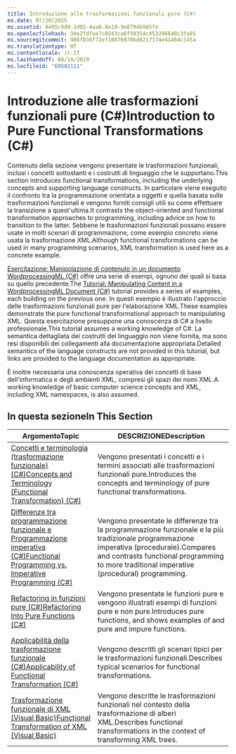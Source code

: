 ```yaml
---
title: Introduzione alle trasformazioni funzionali pure (C#)
ms.date: 07/20/2015
ms.assetid: 8495c9d9-2d02-4aa0-8a10-9e8794b985fe
ms.openlocfilehash: 34e2fdfae7c0243ca6f59354c453396648c3fa85
ms.sourcegitcommit: 986f836f72ef10876878bd6217174e41464c145a
ms.translationtype: HT
ms.contentlocale: it-IT
ms.lasthandoff: 08/19/2019
ms.locfileid: "69592111"
---
```

# <a name="introduction-to-pure-functional-transformations-c"></a><span data-ttu-id="c6543-102">Introduzione alle trasformazioni funzionali pure (C#)</span><span class="sxs-lookup"><span data-stu-id="c6543-102">Introduction to Pure Functional Transformations (C#)</span></span>
<span data-ttu-id="c6543-103">Contenuto della sezione vengono presentate le trasformazioni funzionali, inclusi i concetti sottostanti e i costrutti di linguaggio che le supportano.</span><span class="sxs-lookup"><span data-stu-id="c6543-103">This section introduces functional transformations, including the underlying concepts and supporting language constructs.</span></span> <span data-ttu-id="c6543-104">In particolare viene eseguito il confronto tra la programmazione orientata a oggetti e quella basata sulle trasformazioni funzionali e vengono forniti consigli utili su come effettuare la transizione a quest'ultima.</span><span class="sxs-lookup"><span data-stu-id="c6543-104">It contrasts the object-oriented and functional transformation approaches to programming, including advice on how to transition to the latter.</span></span> <span data-ttu-id="c6543-105">Sebbene le trasformazioni funzionali possano essere usate in molti scenari di programmazione, come esempio concreto viene usata la trasformazione XML.</span><span class="sxs-lookup"><span data-stu-id="c6543-105">Although functional transformations can be used in many programming scenarios, XML transformation is used here as a concrete example.</span></span>  
  
 <span data-ttu-id="c6543-106">[Esercitazione: Manipolazione di contenuto in un documento WordprocessingML (C#)](./shape-of-wordprocessingml-documents.md) offre una serie di esempi, ognuno dei quali si basa su quello precedente.</span><span class="sxs-lookup"><span data-stu-id="c6543-106">The [Tutorial: Manipulating Content in a WordprocessingML Document (C#)](./shape-of-wordprocessingml-documents.md) tutorial provides a series of examples, each building on the previous one.</span></span> <span data-ttu-id="c6543-107">In questi esempio è illustrato l'approccio delle trasformazioni funzionali pure per l'elaborazione XML.</span><span class="sxs-lookup"><span data-stu-id="c6543-107">These examples demonstrate the pure functional transformational approach to manipulating XML.</span></span> <span data-ttu-id="c6543-108">Questa esercitazione presuppone una conoscenza di C# a livello professionale.</span><span class="sxs-lookup"><span data-stu-id="c6543-108">This tutorial assumes a working knowledge of C#.</span></span> <span data-ttu-id="c6543-109">La semantica dettagliata dei costrutti del linguaggio non viene fornita, ma sono resi disponibili dei collegamenti alla documentazione appropriata.</span><span class="sxs-lookup"><span data-stu-id="c6543-109">Detailed semantics of the language constructs are not provided in this tutorial, but links are provided to the language documentation as appropriate.</span></span>  
  
 <span data-ttu-id="c6543-110">È inoltre necessaria una conoscenza operativa dei concetti di base dell'informatica e degli ambienti XML, compresi gli spazi dei nomi XML.</span><span class="sxs-lookup"><span data-stu-id="c6543-110">A working knowledge of basic computer science concepts and XML, including XML namespaces, is also assumed.</span></span>  
  
## <a name="in-this-section"></a><span data-ttu-id="c6543-111">In questa sezione</span><span class="sxs-lookup"><span data-stu-id="c6543-111">In This Section</span></span>  
  
|<span data-ttu-id="c6543-112">Argomento</span><span class="sxs-lookup"><span data-stu-id="c6543-112">Topic</span></span>|<span data-ttu-id="c6543-113">DESCRIZIONE</span><span class="sxs-lookup"><span data-stu-id="c6543-113">Description</span></span>|  
|-----------|-----------------|  
|[<span data-ttu-id="c6543-114">Concetti e terminologia (trasformazione funzionale) (C#)</span><span class="sxs-lookup"><span data-stu-id="c6543-114">Concepts and Terminology (Functional Transformation) (C#)</span></span>](./concepts-and-terminology-functional-transformation.md)|<span data-ttu-id="c6543-115">Vengono presentati i concetti e i termini associati alle trasformazioni funzionali pure.</span><span class="sxs-lookup"><span data-stu-id="c6543-115">Introduces the concepts and terminology of pure functional transformations.</span></span>|  
|[<span data-ttu-id="c6543-116">Differenze tra programmazione funzionale e Programmazione imperativa (C#)</span><span class="sxs-lookup"><span data-stu-id="c6543-116">Functional Programming vs. Imperative Programming (C#)</span></span>](./functional-programming-vs-imperative-programming.md)|<span data-ttu-id="c6543-117">Vengono presentate le differenze tra la programmazione funzionale e la più tradizionale programmazione imperativa (procedurale).</span><span class="sxs-lookup"><span data-stu-id="c6543-117">Compares and contrasts functional programming to more traditional imperative (procedural) programming.</span></span>|  
|[<span data-ttu-id="c6543-118">Refactoring in funzioni pure (C#)</span><span class="sxs-lookup"><span data-stu-id="c6543-118">Refactoring Into Pure Functions (C#)</span></span>](./refactoring-into-pure-functions.md)|<span data-ttu-id="c6543-119">Vengono presentate le funzioni pure e vengono illustrati esempi di funzioni pure e non pure.</span><span class="sxs-lookup"><span data-stu-id="c6543-119">Introduces pure functions, and shows examples of and pure and impure functions.</span></span>|  
|[<span data-ttu-id="c6543-120">Applicabilità della trasformazione funzionale (C#)</span><span class="sxs-lookup"><span data-stu-id="c6543-120">Applicability of Functional Transformation (C#)</span></span>](./applicability-of-functional-transformation.md)|<span data-ttu-id="c6543-121">Vengono descritti gli scenari tipici per le trasformazioni funzionali.</span><span class="sxs-lookup"><span data-stu-id="c6543-121">Describes typical scenarios for functional transformations.</span></span>|  
|[<span data-ttu-id="c6543-122">Trasformazione funzionale di XML (Visual Basic)</span><span class="sxs-lookup"><span data-stu-id="c6543-122">Functional Transformation of XML (Visual Basic)</span></span>](../../../../visual-basic/programming-guide/concepts/linq/functional-transformation-of-xml.md)|<span data-ttu-id="c6543-123">Vengono descritte le trasformazioni funzionali nel contesto della trasformazione di alberi XML.</span><span class="sxs-lookup"><span data-stu-id="c6543-123">Describes functional transformations in the context of transforming XML trees.</span></span>|  
  